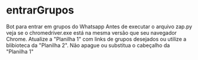 # entrarGrupos
Bot para entrar em grupos do Whatsapp
Antes de executar o arquivo zap.py veja se o chromedriver.exe está na mesma versão que seu navegador Chrome.
Atualize a "Planilha 1" com links de grupos desejados ou utilize a blibioteca da "Planilha 2".
Não apague ou substitua o cabeçalho da "Planilha 1"
